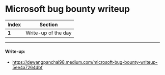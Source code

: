 # Microsoft bug bounty writeup

Index | Section
--- | ---
**1** | Write-up of the day

___


#### Write-up: 

* https://dewangpanchal98.medium.com/microsoft-bug-bounty-writeup-5ee4a7264dbf
